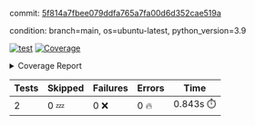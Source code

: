 commit: [5f814a7fbee079ddfa765a7fa00d6d352cae519a](https://github.com/rcmdnk/s3-reader/tree/5f814a7fbee079ddfa765a7fa00d6d352cae519a)

condition: branch=main, os=ubuntu-latest, python_version=3.9

[![test](https://github.com/rcmdnk/s3-reader/actions/workflows/test.yml/badge.svg)](https://github.com/rcmdnk/s3-reader/actions/runs/6794183043)
<a href="https://github.com/rcmdnk/s3-reader/blob/5f814a7fbee079ddfa765a7fa00d6d352cae519a/README.md"><img alt="Coverage" src="https://img.shields.io/badge/Coverage-40%25-orange.svg" /></a><details><summary>Coverage Report </summary><table><tr><th>File</th><th>Stmts</th><th>Miss</th><th>Cover</th><th>Missing</th></tr><tbody><tr><td colspan="5"><b>src/s3_reader</b></td></tr><tr><td>&nbsp; &nbsp;<a href="https://github.com/rcmdnk/s3-reader/blob/5f814a7fbee079ddfa765a7fa00d6d352cae519a/src/s3_reader/file.py">file.py</a></td><td>45</td><td>30</td><td>33%</td><td><a href="https://github.com/rcmdnk/s3-reader/blob/5f814a7fbee079ddfa765a7fa00d6d352cae519a/src/s3_reader/file.py#L24-L28">24&ndash;28</a>, <a href="https://github.com/rcmdnk/s3-reader/blob/5f814a7fbee079ddfa765a7fa00d6d352cae519a/src/s3_reader/file.py#L31-L32">31&ndash;32</a>, <a href="https://github.com/rcmdnk/s3-reader/blob/5f814a7fbee079ddfa765a7fa00d6d352cae519a/src/s3_reader/file.py#L36-L42">36&ndash;42</a>, <a href="https://github.com/rcmdnk/s3-reader/blob/5f814a7fbee079ddfa765a7fa00d6d352cae519a/src/s3_reader/file.py#L46-L51">46&ndash;51</a>, <a href="https://github.com/rcmdnk/s3-reader/blob/5f814a7fbee079ddfa765a7fa00d6d352cae519a/src/s3_reader/file.py#L56-L73">56&ndash;73</a></td></tr><tr><td><b>TOTAL</b></td><td><b>50</b></td><td><b>30</b></td><td><b>40%</b></td><td>&nbsp;</td></tr></tbody></table></details>

| Tests | Skipped | Failures | Errors | Time |
| ----- | ------- | -------- | -------- | ------------------ |
| 2 | 0 :zzz: | 0 :x: | 0 :fire: | 0.843s :stopwatch: |

